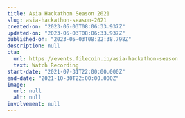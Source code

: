 ```yaml
---
title: Asia Hackathon Season 2021
slug: asia-hackathon-season-2021
created-on: "2023-05-03T08:06:33.937Z"
updated-on: "2023-05-03T08:06:33.937Z"
published-on: "2023-05-03T08:22:38.798Z"
description: null
cta:
  url: https://events.filecoin.io/asia-hackathon-season
  text: Watch Recording
start-date: "2021-07-31T22:00:00.000Z"
end-date: "2021-10-30T22:00:00.000Z"
image:
  url: null
  alt: null
involvement: null
---
```


